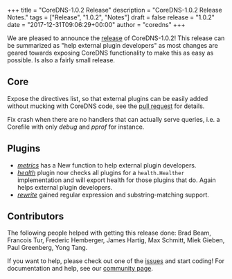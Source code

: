 +++
title = "CoreDNS-1.0.2 Release"
description = "CoreDNS-1.0.2 Release Notes."
tags = ["Release", "1.0.2", "Notes"]
draft = false
release = "1.0.2"
date = "2017-12-31T09:06:29+00:00"
author = "coredns"
+++

We are pleased to announce the [release](https://github.com/bhaswanth88/coredns/releases/tag/v1.0.2) of CoreDNS-1.0.2!
This release can be summarized as "help external plugin developers" as most changes are geared
towards exposing CoreDNS functionality to make this as easy as possible. Is also a fairly small
release.

## Core

Expose the directives list, so that external plugins can be easily added without mucking with
CoreDNS code, see the [pull request](https://github.com/bhaswanth88/coredns/pull/1315) for details.

Fix crash when there are no handlers that can actually serve queries, i.e. a Corefile with only
*debug* and *pprof* for instance.

## Plugins

* [*metrics*](/plugins/metrics) has a New function to help external plugin developers.
* [*health*](/plugins/health) plugin now checks all plugins for a `health.Healther` implementation and will export health for those plugins that do. Again helps external plugin developers.
* [*rewrite*](/plugins/rewrite) gained regular expression and substring-matching support.

## Contributors

The following people helped with getting this release done:
Brad Beam,
Francois Tur,
Frederic Hemberger,
James Hartig,
Max Schmitt,
Miek Gieben,
Paul Greenberg,
Yong Tang.

If you want to help, please check out one of the
[issues](https://github.com/bhaswanth88/coredns/issues/) and start coding! For documentation and help,
see our [community page](https://coredns.io/community/).

